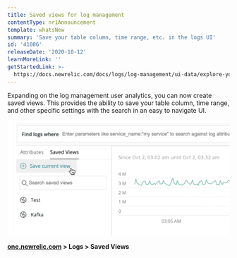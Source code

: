 ```yaml
---
title: Saved views for log management
contentType: nr1Announcement
template: whatsNew
summary: 'Save your table column, time range, etc. in the logs UI'
id: '41086'
releaseDate: '2020-10-12'
learnMoreLink: ''
getStartedLink: >-
  https://docs.newrelic.com/docs/logs/log-management/ui-data/explore-your-data-log-analytics#h2-save-your-views
---
```


Expanding on the log management user analytics, you can now create saved views. This provides the ability to save your table column, time range, and other specific settings with the search in an easy to navigate UI.

![Log management UI](./images/95499-log-management.png "Log management UI")

**[one.newrelic.com](https://one.newrelic.com) > Logs > Saved Views**
